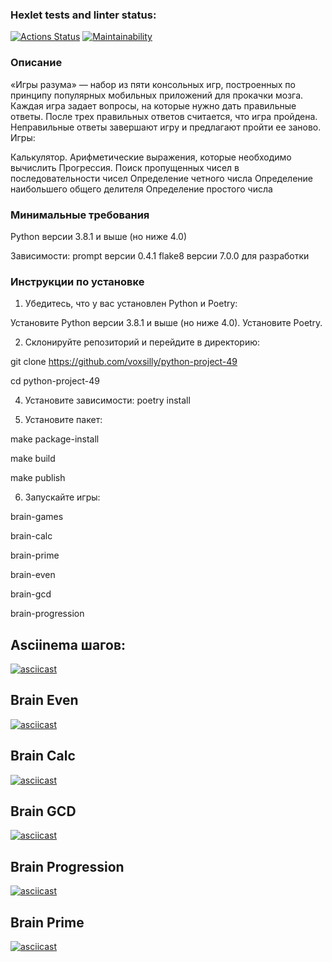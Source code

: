 ### Hexlet tests and linter status:
[![Actions Status](https://github.com/voxsilly/python-project-49/actions/workflows/hexlet-check.yml/badge.svg)](https://github.com/voxsilly/python-project-49/actions)
[![Maintainability](https://api.codeclimate.com/v1/badges/69c18eac89cf0bc5cca5/maintainability)](https://codeclimate.com/github/voxsilly/python-project-49/maintainability)

### Описание
«Игры разума» — набор из пяти консольных игр, построенных по принципу популярных мобильных приложений для прокачки мозга. Каждая игра задает вопросы, на которые нужно дать правильные ответы. После трех правильных ответов считается, что игра пройдена. Неправильные ответы завершают игру и предлагают пройти ее заново. Игры:

Калькулятор. Арифметические выражения, которые необходимо вычислить
Прогрессия. Поиск пропущенных чисел в последовательности чисел
Определение четного числа
Определение наибольшего общего делителя
Определение простого числа

### Минимальные требования
Python версии 3.8.1 и выше (но ниже 4.0)

Зависимости:
prompt версии 0.4.1
flake8 версии 7.0.0 для разработки

### Инструкции по установке
1. Убедитесь, что у вас установлен Python и Poetry:

Установите Python версии 3.8.1 и выше (но ниже 4.0).
Установите Poetry.

2. Склонируйте репозиторий и перейдите в директорию:

git clone https://github.com/voxsilly/python-project-49

cd python-project-49

4. Установите зависимости:
poetry install

5. Установите пакет: 

make package-install

make build

make publish


6. Запускайте игры:

brain-games

brain-calc        

brain-prime

brain-even

brain-gcd

brain-progression


## Asciinema шагов: 
[![asciicast](https://asciinema.org/a/vQ3vnfhqqgHkKH02L2PJOA6O0.svg)](https://asciinema.org/a/vQ3vnfhqqgHkKH02L2PJOA6O0)

## Brain Even
[![asciicast](https://asciinema.org/a/WPgiZf3Zce4J9Wg6AndhFw9X5.svg)](https://asciinema.org/a/WPgiZf3Zce4J9Wg6AndhFw9X5)

## Brain Calc
[![asciicast](https://asciinema.org/a/uHM51pos6SXsrvGWykKy9tefH.svg)](https://asciinema.org/a/uHM51pos6SXsrvGWykKy9tefH)

## Brain GCD
[![asciicast](https://asciinema.org/a/lTpODJyKmXk0gh09Bpm0t7hfr.svg)](https://asciinema.org/a/lTpODJyKmXk0gh09Bpm0t7hfr)

## Brain Progression
[![asciicast](https://asciinema.org/a/CQXVSHWPA0HPcPsUSOISc8c00.svg)](https://asciinema.org/a/CQXVSHWPA0HPcPsUSOISc8c00)

## Brain Prime
[![asciicast](https://asciinema.org/a/mXnsRze8ZTeaMoa0GgreTd8W2.svg)](https://asciinema.org/a/mXnsRze8ZTeaMoa0GgreTd8W2)
